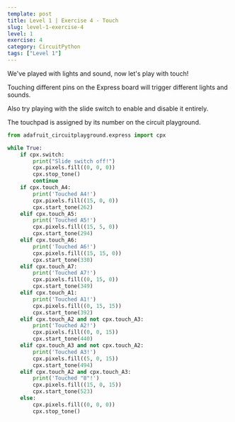 ```yaml
---
template: post
title: Level 1 | Exercise 4 - Touch
slug: level-1-exercise-4
level: 1
exercise: 4
category: CircuitPython
tags: ["Level 1"]
---
```

We've played with lights and sound, now let's play with touch!

Touching different pins on the Express board will trigger different lights and sounds.

Also try playing with the slide switch to enable and disable it entirely.

The touchpad is assigned by its number on the circuit playground. 

```python
from adafruit_circuitplayground.express import cpx

while True:
    if cpx.switch:
        print("Slide switch off!")
        cpx.pixels.fill((0, 0, 0))
        cpx.stop_tone()
        continue
    if cpx.touch_A4:
        print('Touched A4!')
        cpx.pixels.fill((15, 0, 0))
        cpx.start_tone(262)
    elif cpx.touch_A5:
        print('Touched A5!')
        cpx.pixels.fill((15, 5, 0))
        cpx.start_tone(294)
    elif cpx.touch_A6:
        print('Touched A6!')
        cpx.pixels.fill((15, 15, 0))
        cpx.start_tone(330)
    elif cpx.touch_A7:
        print('Touched A7!')
        cpx.pixels.fill((0, 15, 0))
        cpx.start_tone(349)
    elif cpx.touch_A1:
        print('Touched A1!')
        cpx.pixels.fill((0, 15, 15))
        cpx.start_tone(392)
    elif cpx.touch_A2 and not cpx.touch_A3:
        print('Touched A2!')
        cpx.pixels.fill((0, 0, 15))
        cpx.start_tone(440)
    elif cpx.touch_A3 and not cpx.touch_A2:
        print('Touched A3!')
        cpx.pixels.fill((5, 0, 15))
        cpx.start_tone(494)
    elif cpx.touch_A2 and cpx.touch_A3:
        print('Touched "8"!')
        cpx.pixels.fill((15, 0, 15))
        cpx.start_tone(523)
    else:
        cpx.pixels.fill((0, 0, 0))
        cpx.stop_tone()
```
